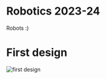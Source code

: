 # Robotics 2023-24

Robots :)

# First design
![first design]([https://github.com/AllLiver/Robotics-23-24/blob/main/images/robotDesign.png)
